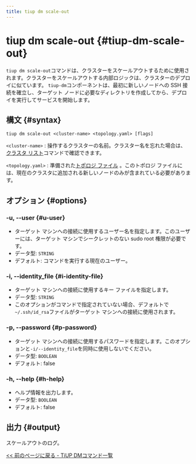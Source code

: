 ```yaml
---
title: tiup dm scale-out
---
```


# tiup dm scale-out {#tiup-dm-scale-out}

`tiup dm scale-out`コマンドは、クラスターをスケールアウトするために使用されます。クラスターをスケールアウトする内部ロジックは、クラスターのデプロイに似ています。 `tiup-dm`コンポーネントは、最初に新しいノードへの SSH 接続を確立し、ターゲット ノードに必要なディレクトリを作成してから、デプロイを実行してサービスを開始します。

## 構文 {#syntax}

```shell
tiup dm scale-out <cluster-name> <topology.yaml> [flags]
```

`<cluster-name>` : 操作するクラスターの名前。クラスター名を忘れた場合は、 [クラスタ リスト](/tiup/tiup-component-dm-list.md)コマンドで確認できます。

`<topology.yaml>` : 準備された[トポロジ ファイル](/tiup/tiup-dm-topology-reference.md) 。このトポロジ ファイルには、現在のクラスタに追加される新しいノードのみが含まれている必要があります。

## オプション {#options}

### -u, --user {#u-user}

-   ターゲット マシンへの接続に使用するユーザー名を指定します。このユーザーには、ターゲット マシンでシークレットのない sudo root 権限が必要です。
-   データ型: `STRING`
-   デフォルト: コマンドを実行する現在のユーザー。

### -i, --identity_file {#i-identity-file}

-   ターゲット マシンへの接続に使用するキー ファイルを指定します。
-   データ型: `STRING`
-   このオプションがコマンドで指定されていない場合、デフォルトで`~/.ssh/id_rsa`ファイルがターゲット マシンへの接続に使用されます。

### -p, --password {#p-password}

-   ターゲット マシンへの接続に使用するパスワードを指定します。このオプションと`-i/--identity_file`を同時に使用しないでください。
-   データ型: `BOOLEAN`
-   デフォルト: false

### -h, --help {#h-help}

-   ヘルプ情報を出力します。
-   データ型: `BOOLEAN`
-   デフォルト: false

## 出力 {#output}

スケールアウトのログ。

[&lt;&lt; 前のページに戻る - TiUP DMコマンド一覧](/tiup/tiup-component-dm.md#command-list)
